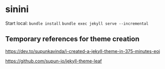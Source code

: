 # sinini

Start local:
`bundle install`
`bundle exec jekyll serve --incremental`


## Temporary references for theme creation

https://dev.to/supunkavinda/i-created-a-jekyll-theme-in-375-minutes-eoj

https://github.com/supun-io/jekyll-theme-leaf
